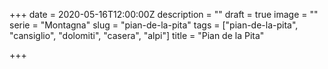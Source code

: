 +++
date = 2020-05-16T12:00:00Z
description = ""
draft = true
image = ""
serie = "Montagna"
slug = "pian-de-la-pita"
tags = ["pian-de-la-pita",  "cansiglio", "dolomiti", "casera",  "alpi"]
title = "Pian de la Pita"

+++

